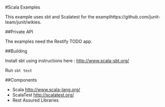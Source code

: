 #Scala Examples

This example uses sbt and Scalatest for the examplhttps://github.com/junit-team/junit/wikies. 

##Private API

The examples need the Restify TODO app. 

##Building

Install sbt using instructions here : http://www.scala-sbt.org/

Run `sbt test`

##Components 

* Scala http://www.scala-lang.org/
* ScalaTest http://scalatest.org/
* Rest Assured Libraries